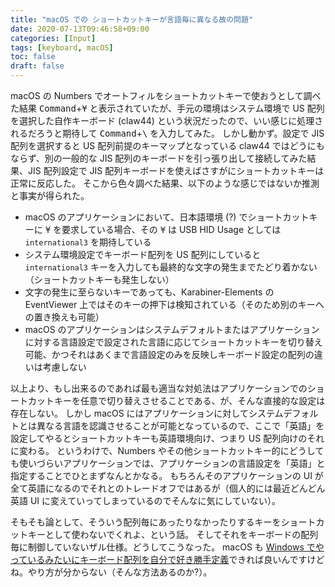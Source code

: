 ```yaml
---
title: "macOS での ショートカットキーが言語毎に異なる故の問題"
date: 2020-07-13T09:46:58+09:00
categories: [Input]
tags: [keyboard, macOS]
toc: false
draft: false
---
```


macOS の Numbers でオートフィルをショートカットキーで使おうとして調べた結果 <kbd>Command</kbd>+<kbd>&yen;</kbd> と表示されていたが、手元の環境はシステム環境で US 配列を選択した自作キーボード (claw44) という状況だったので、いい感じに処理されるだろうと期待して <kbd>Command</kbd>+<kbd>&bsol;</kbd> を入力してみた。
しかし動かず。設定で JIS 配列を選択すると US 配列前提のキーマップとなっている claw44 ではどうにもならず、別の一般的な JIS 配列のキーボードを引っ張り出して接続してみた結果、JIS 配列設定で JIS 配列キーボードを使えばさすがにショートカットキーは正常に反応した。
そこから色々調べた結果、以下のような感じではないか推測と事実が得られた。

- macOS のアプリケーションにおいて、日本語環境 (?) でショートカットキーに <kbd>&yen;</kbd> を要求している場合、その <kbd>&yen;</kbd> は USB HID Usage としては `international3` を期待している
- システム環境設定でキーボード配列を US 配列にしていると `international3` キーを入力しても最終的な文字の発生までたどり着かない（ショートカットキーも発生しない）
- 文字の発生に至らないキーであっても、Karabiner-Elements の EventViewer 上ではそのキーの押下は検知されている（そのため別のキーへの置き換えも可能）
- macOS のアプリケーションはシステムデフォルトまたはアプリケーションに対する言語設定で設定された言語に応じてショートカットキーを切り替え可能、かつそれはあくまで言語設定のみを反映しキーボード設定の配列の違いは考慮しない

以上より、もし出来るのであれば最も適当な対処法はアプリケーションでのショートカットキーを任意で切り替えさせることである、が、そんな直接的な設定は存在しない。
しかし macOS にはアプリケーションに対してシステムデフォルトとは異なる言語を認識させることが可能となっているので、ここで「英語」を設定してやるとショートカットキーも英語環境向け、つまり US 配列向けのそれに変わる。
というわけで、Numbers やその他ショートカットキー的にどうしても使いづらいアプリケーションでは、アプリケーションの言語設定を「英語」と指定することでひとまずなんとかなる。
もちろんそのアプリケーションの UI が全て英語になるのでそれとのトレードオフではあるが（個人的には最近どんどん英語 UI に変えていってしまっているのでそんなに気にしていない）。

そもそも論として、そういう配列毎にあったりなかったりするキーをショートカットキーとして使わないでくれよ、という話。
そしてそれをキーボードの配列毎に制御していないザル仕様。どうしてこうなった。
macOS も [Windows でやっているみたいにキーボード配列を自分で好き勝手定義](/doc/how-to-input-japanese-more-convinient-with-us-layout/)できれば良いんですけどね。やり方が分からない（そんな方法あるのか?）。
